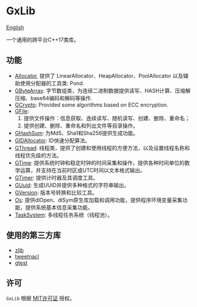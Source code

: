 # GxLib
[English](README.md)

一个通用的跨平台C++17类库。


## 功能
- [Allocator](gx/include/gx/allocator.h), 提供了 LinearAllocator、HeapAllocator、PoolAllocator 以及辅助使用分配器的工具类: Pond.
- [GByteArray](gx/include/gx/gbytearray.h): 字节数组类，为连续二进制数据提供读写、HASH计算、压缩解压缩、base64编码和解码等操作.
- [GCrypto](gx/include/gx/gcrypto.h): Provided some algorithms based on ECC encryption.
- [GFile](gx/include/gx/gfile.h):
    1. 提供文件操作：信息获取、连续读写、随机读写、创建、删除、重命名；
    2. 提供创建、删除、重命名和列出文件等目录操作。
- [GHashSum](gx/include/gx/ghash_sum.h): 为Md5、Sha1和Sha256提供生成功能。
- [GIDAllocator](gx/include/gx/gid_allocator.h): ID快速分配算法。
- [GThread](gx/include/gx/gthread.h): 线程类，提供了创建和使用线程的方便方法，以及设置线程名称和线程优先级的方法。
- [GTime](gx/include/gx/gtime.h): 提供系统时钟和稳定时钟的时间采集和操作，提供各种时间单位的数学运算，并支持在当前时区或UTC时间以文本格式输出。
- [GTimer](gx/include/gx/gtimer.h): 提供计时器及其调度工具。
- [GUuid](gx/include/gx/guuid.h): 生成UUID并提供多种格式的字符串输出。
- [GVersion](gx/include/gx/gversion.h): 版本号转换和比较工具。
- [Os](gx/include/gx/os.h): 提供dlOpen、dlSym原生库加载和调用功能，提供程序环境变量采集功能，提供系统基本信息采集功能。
- [TaskSystem](gx/include/gx/task_system.h): 多线程任务系统（线程池）。

## 使用的第三方库
- [zlib](https://github.com/madler/zlib)
- [tweetnacl](https://tweetnacl.cr.yp.to)
- [gtest](https://github.com/google/googletest)

## 许可
`GxLib` 根据 [MIT许可证](LICENSE.txt) 授权。
